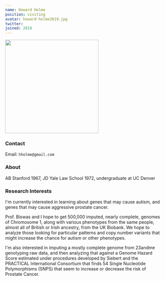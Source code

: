 ```yaml
---
name: Howard Holme 
position: visiting
avatar: howard-holme2019.jpg
twitter:
joined: 2018
---
```


<img width="300" src="{{site.baseurl}}/images/people/{{page.avatar}}" data-action="zoom">

### Contact

Email: `hholme@gmail.com`<br>


### About
AB Stanford 1967, JD Yale Law School 1972, undergraduate at UC Denver

### Research Interests 
I'm currently interested in learning about genes that may cause autism, and genes that may cause aggressive prostate cancer.

Prof. Biswas and I hope to get 500,000 imputed, nearly complete, genomes of Chromosome 1, along with various phenotypes from the same people, almost all of British or Irish ancestry, from the UK Biobank.  We hope to analyze those looking for particular patterns and copy number variants that might increase the chance for autism or other phenotypes.  

I'm also interested in imputing a mostly complete genome from 23andme genotyping raw data, and then analyzing that against a Genome Hazard Score estimated under procedures developed by Siebert and the PRACTICAL International Consortium that finds 54 Single Nucleotide Polymorphisms  (SNPS) that seem to increase or decrease the risk of Prostate Cancer.



